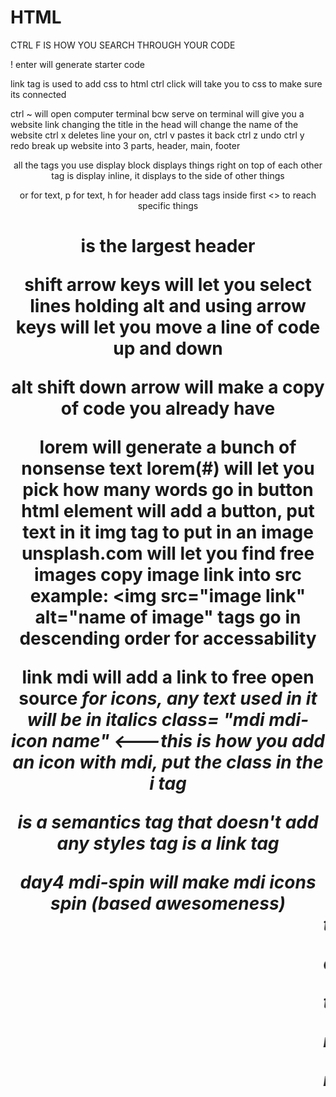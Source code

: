 # HTML

CTRL F IS HOW YOU SEARCH THROUGH YOUR CODE


! enter will generate starter code

link tag is used to add css to html
ctrl click will take you to css to make sure its connected

ctrl ~ will open computer terminal
bcw serve on terminal will give you a website link
changing the title in the head will change the name of the website
ctrl x deletes line your on, ctrl v pastes it back
ctrl z undo ctrl y redo
break up website into 3 parts, header, main, footer
<header> <main> <footer> all the tags you use
display block displays things right on top of each other
<span> tag is display inline, it displays to the side of other things
<p> or <h> for text, p for text, h for header
add class tags inside first <> to reach specific things
<h1> is the largest header

shift arrow keys will let you select lines
holding alt and using arrow keys will let you move a line of code up and down

alt shift down arrow will make a copy of code you already have

lorem will generate a bunch of nonsense text
lorem(#) will let you pick how many words go in
button html element will add a button, put text in it
img tag to put in an image   unsplash.com will let you find free images
copy image link into src
example: <img src="image link" alt="name of image"
<h> tags go in descending order for accessability 

link mdi will add a link to free open source 
<i> for icons, any text used in it will be in italics
class= "mdi mdi-icon name" <---this is how you add an icon with mdi, put the class in the i tag

<nav> is a semantics tag that doesn't add any styles
<a> tag is a link tag


day4
mdi-spin will make mdi icons spin (based awesomeness)
<marquee> tag will make the text move across the screen right to left (also based awesome)

ctrl d selects everything down with the same title

title="text" will add a title to your button/element you put it on so screen readers can read it

marquee behavior ="alternate" will make the thing you marqueed bounce side to side
scrollamount="" will change his speed

role="" will make things act like other things
example: role="button" on a p tag will make that text act like a button